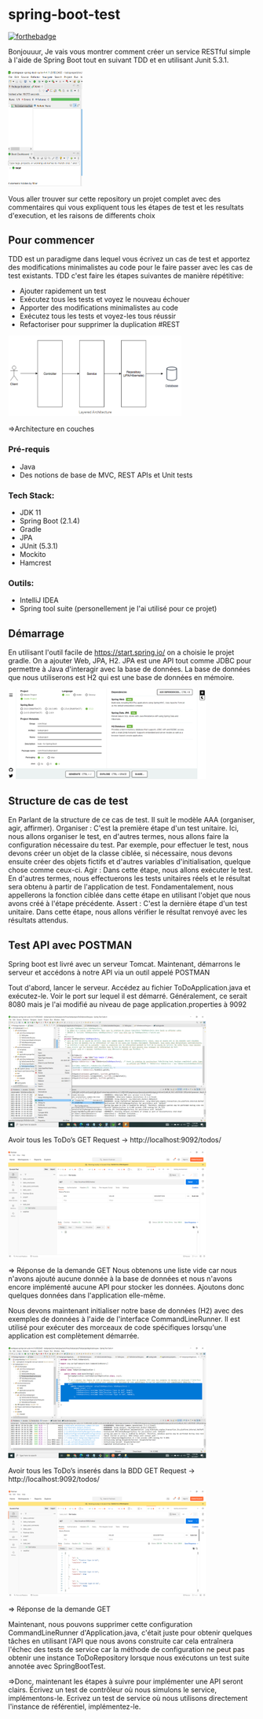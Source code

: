 # spring-boot-test

[![forthebadge](http://forthebadge.com/images/badges/built-with-love.svg)](http://forthebadge.com)

Bonjouuur, Je vais vous montrer comment créer un service RESTful simple à l'aide de Spring Boot tout en suivant TDD et en utilisant Junit 5.3.1. 

<img src="todoproject\src\main\resources\static\run.PNG" width="30%"  />

Vous aller trouver sur cette repository un projet complet avec des commentaires qui vous expliquent tous les étapes de test et les resultats d'execution, et les raisons de differents choix
## Pour commencer
TDD est un paradigme dans lequel vous écrivez un cas de test et apportez des modifications minimalistes au code pour le faire passer avec les cas de test existants. 
TDD c'est faire les étapes suivantes de manière répétitive:
 - Ajouter rapidement un test
 - Exécutez tous les tests et voyez le nouveau échouer 
 - Apporter des modifications minimalistes au code 
 - Exécutez tous les tests et voyez-les tous réussir 
 - Refactoriser pour supprimer la duplication
#REST

<img src="todoproject\src\main\resources\static\architecture.PNG" width="70%"  />

=>Architecture en couches
### Pré-requis 
 - Java 
 - Des notions de base de MVC, REST APIs et Unit tests

### Tech Stack:
 - JDK 11
 - Spring Boot (2.1.4)
 - Gradle
 - JPA
 - JUnit (5.3.1)
 - Mockito
 - Hamcrest

### Outils:
 - IntelliJ IDEA 
 - Spring tool suite (personellement je l'ai utilisé pour ce projet)

## Démarrage
  En utilisant l'outil facile de https://start.spring.io/ 
  on a choisie le projet gradle. On a ajouter Web, JPA, H2. 
  JPA est une API tout comme JDBC pour permettre à Java d'interagir avec la base de données.
  La base de données que nous utiliserons est H2 qui est une base de données en mémoire.
  
  <img src="todoproject\src\main\resources\static\spring.PNG" width="80%"  />
  
## Structure de cas de test
En Parlant de la structure de ce cas de test. Il suit le modèle AAA (organiser, agir, affirmer).
Organiser : C'est la première étape d'un test unitaire. Ici, nous allons organiser le test, en d'autres termes, nous allons faire la configuration nécessaire du test. Par exemple, pour effectuer le test, nous devons créer un objet de la classe ciblée, si nécessaire, nous devons ensuite créer des objets fictifs et d'autres variables d'initialisation, quelque chose comme ceux-ci.
Agir : Dans cette étape, nous allons exécuter le test. En d'autres termes, nous effectuerons les tests unitaires réels et le résultat sera obtenu à partir de l'application de test. Fondamentalement, nous appellerons la fonction ciblée dans cette étape en utilisant l'objet que nous avons créé à l'étape précédente.
Assert : C'est la dernière étape d'un test unitaire. Dans cette étape, nous allons vérifier le résultat renvoyé avec les résultats attendus.

## Test API avec POSTMAN
Spring boot est livré avec un serveur Tomcat. Maintenant, démarrons le serveur et accédons à notre API via un outil appelé POSTMAN

Tout d'abord, lancer le serveur. Accédez au fichier ToDoApplication.java et exécutez-le. Voir le port sur lequel il est démarré. Généralement, ce serait 8080 mais je l'ai modifié au niveau de page application.properties à 9092

<img src="todoproject\src\main\resources\static\run_junit.png" width="80%"  />

Avoir tous les ToDo’s
GET Request → http://localhost:9092/todos/

<img src="todoproject\src\main\resources\static\postman_todos1.PNG" width="80%"  />

=> Réponse de la demande GET
Nous obtenons une liste vide car nous n'avons ajouté aucune donnée à la base de données et nous n'avons encore implémenté aucune API pour stocker les données. Ajoutons donc quelques données dans l'application elle-même.

Nous devons maintenant initialiser notre base de données (H2) avec des exemples de données à l'aide de l'interface CommandLineRunner. Il est utilisé pour exécuter des morceaux de code spécifiques lorsqu'une application est complètement démarrée.

<img src="todoproject\src\main\resources\static\charger_bdd.png" width="80%"  />

Avoir tous les ToDo’s inserés dans la BDD
GET Request → http://localhost:9092/todos/

<img src="todoproject\src\main\resources\static\postman2.PNG" width="80%"  />

=> Réponse de la demande GET

Maintenant, nous pouvons supprimer cette configuration CommandLineRunner d'Application.java, c'était juste pour obtenir quelques tâches en utilisant l'API que nous avons construite car cela entraînera l'échec des tests de service car la méthode de configuration ne peut pas obtenir une instance ToDoRepository lorsque nous exécutons un test suite annotée avec SpringBootTest.

=>Donc, maintenant les étapes à suivre pour implémenter une API seront clairs. Écrivez un test de contrôleur où nous simulons le service, implémentons-le. Ecrivez un test de service où nous utilisons directement l'instance de référentiel, implémentez-le.

